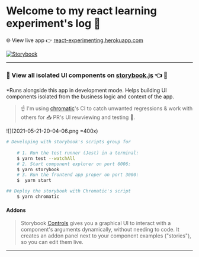# Welcome to my react learning experiment's log 📓

 🌐 View live app 👉 [react-experimenting.herokuapp.com](https://react-experimenting.herokuapp.com/)

[![Storybook](https://cdn.jsdelivr.net/gh/storybookjs/brand@master/badge/badge-storybook.svg)](https://master--60a5dae198415900393e5c23.chromatic.com/)

---

### 🔭 View all isolated UI components on [storybook.js](https://master--60a5dae198415900393e5c23.chromatic.com/) 👈 👀

*Runs alongside this app in development mode. Helps building UI components isolated from the business logic and context of the app.

> ☝️ I'm using [chromatic](https://www.chromatic.com/library?appId=60a5dae198415900393e5c23&branch=master)'s CI to catch unwanted regressions & work with others for 📥 PR's UI rewviewing and testing 🚧.

![](2021-05-21-20-04-06.png =400x)

```zsh
# Developing with storybook's scripts group for 
    
    # 1. Run the test runner (Jest) in a terminal:
    $ yarn test --watchAll
    # 2. Start component explorer on port 6006:
    $ yarn storybook
    # 3. Run the frontend app proper on port 3000:
    $  yarn start

## Deploy the storybook with Chromatic's script
    $ yarn chromatic
```

#### Addons

> Storybook [Controls](https://storybook.js.org/docs/react/essentials/controls)  gives you a graphical UI to interact with a component's arguments dynamically, without needing to code. It creates an addon panel next to your component examples ("stories"), so you can edit them live.

---
